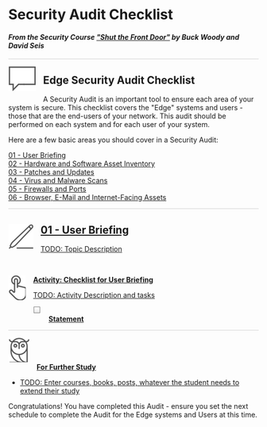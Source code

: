 # Security Audit Checklist

#### <i>From the Security Course <a href="https://github.com/BuckWoody/presentations/tree/master/shut_the_front_door">"Shut the Front Door"</a> by Buck Woody and David Seis</i>

<p style="border-bottom: 1px solid lightgrey;"></p>

<img style="float: left; margin: 0px 15px 15px 0px;" src="../graphics/textbubble.png"> <h2>Edge Security Audit Checklist</h2>

A Security Audit is an important tool to ensure each area of your system is secure. This checklist covers the "Edge" systems and users - those that are the end-users of your network. This audit should be performed on each system and for each user of your system. 

Here are a few basic areas you should cover in a Security Audit:
<dl>

  <dt><a href="#UserBriefing" target="_blank">01 - User Briefing<dt>
  <dt><a href="url" target="_blank">02 - Hardware and Software Asset Inventory<dt>
  <dt><a href="url" target="_blank">03 - Patches and Updates<dt>
  <dt><a href="url" target="_blank">04 - Virus and Malware Scans<dt>
  <dt><a href="url" target="_blank">05 - Firewalls and Ports<dt>
  <dt><a href="url" target="_blank">06 - Browser, E-Mail and Internet-Facing Assets<dt>

</dl>

<p style="border-bottom: 1px solid lightgrey;"></p>

<h2 id="UserBriefing"><img style="float: left; margin: 0px 15px 15px 0px;" src="../graphics/pencil2.png">01 - User Briefing</h2>

TODO: Topic Description

<br>

<p><img style="float: left; margin: 0px 15px 15px 0px;" src="../graphics/point1.png"><b>Activity: Checklist for User Briefing</b></p>

TODO: Activity Description and tasks

<p><img style="margin: 0px 15px 15px 0px;" src="../graphics/checkbox.png"><b>Statement</b></p>

<p style="border-bottom: 1px solid lightgrey;"></p>

<p><img style="margin: 0px 15px 15px 0px;" src="../graphics/owl.png"><b>For Further Study</b></p>
<ul>
    <li><a href="url" target="_blank">TODO: Enter courses, books, posts, whatever the student needs to extend their study</a></li>
</ul>

Congratulations! You have completed this Audit - ensure you set the next schedule to complete the Audit for the Edge systems and Users at this time.